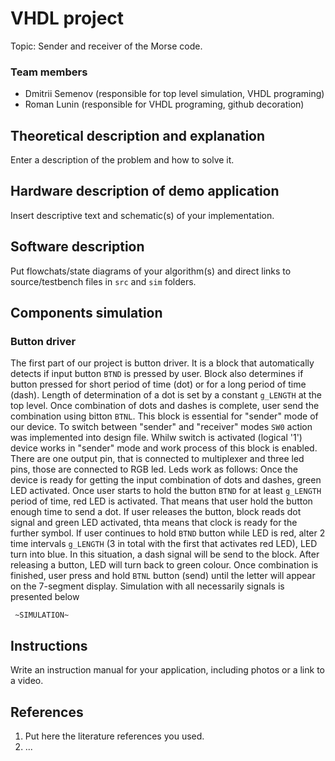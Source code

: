 # VHDL project

Topic: Sender and receiver of the Morse code.

### Team members

* Dmitrii Semenov (responsible for top level simulation, VHDL programing)
* Roman Lunin (responsible for VHDL programing, github decoration)

## Theoretical description and explanation

Enter a description of the problem and how to solve it.

## Hardware description of demo application

Insert descriptive text and schematic(s) of your implementation.

## Software description

Put flowchats/state diagrams of your algorithm(s) and direct links to source/testbench files in `src` and `sim` folders. 

## Components simulation

### Button driver
The first part of our project is button driver. It is a block that automatically detects if input button `BTND` is pressed by user. Block also determines if button pressed for short period of time (dot) or for a long period of time (dash). Length of determination of a dot is set by a constant `g_LENGTH` at the top level. Once combination of dots and dashes is complete, user send the combination using bitton `BTNL`. This block is essential for "sender" mode of our device. To switch between "sender" and "receiver" modes `SW0` action was implemented into design file. Whilw switch is activated (logical '1') device works in "sender" mode and work process of this block is enabled. There are one output pin, that is connected to multiplexer and three led pins, those are connected to RGB led. Leds work as follows: Once the device is ready for getting the input combination of dots and dashes, green LED activated. Once user starts to hold the button `BTND` for at least `g_LENGTH` period of time, red LED is activated. That means that user hold the button enough time to send a dot. If user releases the button, block reads dot signal and green LED activated, thta means that clock is ready for the further symbol. If user continues to hold `BTND` button while LED is red, alter 2 time intervals `g_LENGTH` (3 in total with the first that activates red LED), LED turn into blue. In this situation, a dash signal will be send to the block. After releasing a button, LED will turn back to green colour. Once combination is finished, user press and hold `BTNL` button (send) until the letter will appear on the 7-segment display. Simulation with all necessarily signals is presented below

     ~SIMULATION~

## Instructions

Write an instruction manual for your application, including photos or a link to a video.

## References

1. Put here the literature references you used.
2. ...
